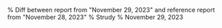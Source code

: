 % Diff between report from "November 29, 2023" and reference report from "November 28, 2023"
% Strudy
% November 29, 2023


